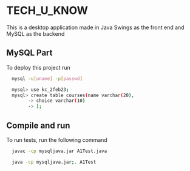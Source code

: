 # TECH_U_KNOW

This is a desktop application made in Java Swings as the front end and MySQL as the backend

## MySQL Part

To deploy this project run

```bash
  mysql -u[uname] -p[passwd]

  mysql> use kc_2feb23;
  mysql> create table courses(name varchar(20), 
        -> choice varchar(10)
        -> );
```


## Compile and run

To run tests, run the following command

```bash
  javac -cp mysqljava.jar A1Test.java
```
```bash
  java -cp mysqljava.jar;. A1Test
```
